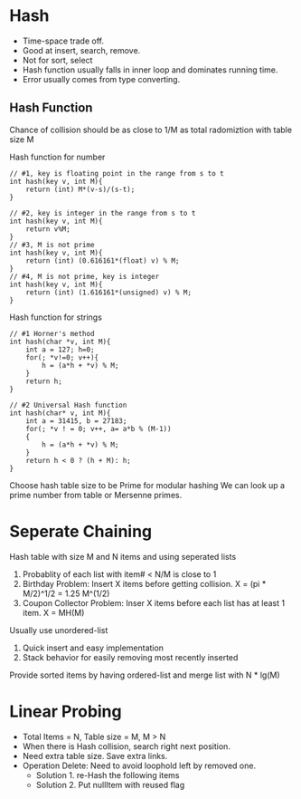 # Hash

* Time-space trade off.
* Good at insert, search, remove.
* Not for sort, select
* Hash function usually falls in inner loop and dominates running time.
* Error usually comes from type converting.

## Hash Function

Chance of collision should be as close to 1/M as total radomiztion with table size M

Hash function for number
```
// #1, key is floating point in the range from s to t
int hash(key v, int M){
    return (int) M*(v-s)/(s-t);
}

// #2, key is integer in the range from s to t
int hash(key v, int M){
    return v%M;
}
// #3, M is not prime
int hash(key v, int M){
    return (int) (0.616161*(float) v) % M;
}
// #4, M is not prime, key is integer
int hash(key v, int M){
    return (int) (1.616161*(unsigned) v) % M;
}
```
Hash function for strings
```
// #1 Horner's method
int hash(char *v, int M){
    int a = 127; h=0;
    for(; *v!=0; v++){
        h = (a*h + *v) % M;
    }
    return h;
}

// #2 Universal Hash function
int hash(char* v, int M){
    int a = 31415, b = 27183;
    for(; *v ! = 0; v++, a= a*b % (M-1))
    {
        h = (a*h + *v) % M;
    }
    return h < 0 ? (h + M): h;
}

```

Choose hash table size to be Prime for modular hashing
We can look up a prime number from table or Mersenne primes.

# Seperate Chaining
Hash table with size M and N items and using seperated lists
1. Probablity of each list with item# < N/M is close to 1
2. Birthday Problem: Insert X items before getting collision. X = (pi * M/2)^1/2 = 1.25 M^(1/2)
3. Coupon Collector Problem: Inser X items before each list has at least 1 item. X = MH(M)

Usually use unordered-list
1. Quick insert and easy implementation
2. Stack behavior for easily removing most recently inserted

Provide sorted items by having ordered-list and merge list with N * lg(M)

# Linear Probing
- Total Items = N, Table size = M, M > N
- When there is Hash collision, search right next position.
- Need extra table size. Save extra links.
- Operation Delete: Need to avoid loophold left by removed one.
  - Solution 1. re-Hash the following items
  - Solution 2. Put nullItem with reused flag
